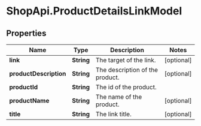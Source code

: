 # ShopApi.ProductDetailsLinkModel

## Properties
Name | Type | Description | Notes
------------ | ------------- | ------------- | -------------
**link** | **String** | The target of the link. | [optional] 
**productDescription** | **String** | The description of the product. | [optional] 
**productId** | **String** | The id of the product. | 
**productName** | **String** | The name of the product. | [optional] 
**title** | **String** | The link title. | [optional] 


